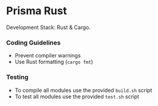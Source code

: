 # Prisma Rust

Development Stack: Rust & Cargo.

### Coding Guidelines

* Prevent compiler warnings
* Use Rust formatting (`cargo fmt`)

### Testing

* To compile all modules use the provided `build.sh` script
* To test all modules use the provided `test.sh` script